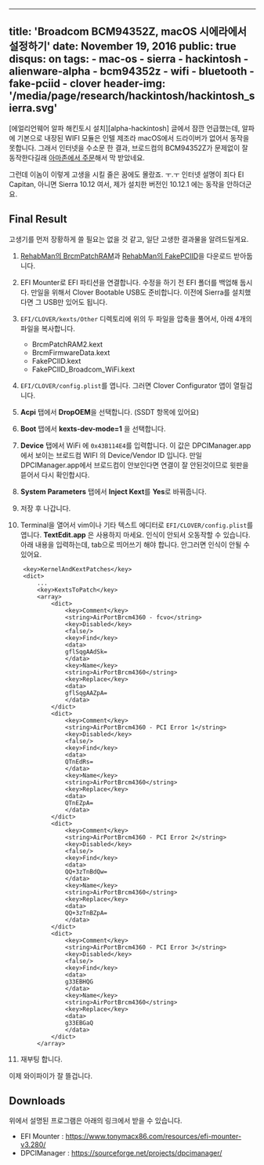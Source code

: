 ----
title: 'Broadcom BCM94352Z, macOS 시에라에서 설정하기'
date: November 19, 2016
public: true
disqus: on
tags:
    - mac-os
    - sierra
    - hackintosh
    - alienware-alpha
    - bcm94352z
    - wifi
    - bluetooth
    - fake-pciid
    - clover
header-img: '/media/page/research/hackintosh/hackintosh_sierra.svg'
----

[에얼리언웨어 알파 해킨토시 설치][alpha-hackintosh] 글에서 잠깐 언급했는데, 알파에 기본으로 내장된 WIFI 모듈은 인텔 제조라 macOS에서 드라이버가 없어서 동작을 못합니다.
그래서 인터넷을 수소문 한 결과, 브로드컴의 BCM94352Z가 문제없이 잘 동작한다길래 [아마존에서 주문][bcm-amazon]해서 막 받았네요.

[bcm-amazon]: https://www.amazon.com/BCM94352Z-NGFF-WiFi-Bluetooth-802-11ac/dp/B00JGFA50U

그런데 이놈이 이렇게 고생을 시킬 줄은 꿈에도 몰랐죠. ㅜ.ㅜ
인터넷 설명이 죄다 El Capitan, 아니면 Sierra 10.12 여서, 제가 설치한 버전인 10.12.1 에는 동작을 안하더군요.

## Final Result

고생기를 먼저 장황하게 쓸 필요는 없을 것 같고, 일단 고생한 결과물을 알려드릴게요.

1.  [RehabMan의 BrcmPatchRAM](https://bitbucket.org/RehabMan/os-x-brcmpatchram/downloads)과
    [RehabMan의 FakePCIID](https://bitbucket.org/RehabMan/os-x-fake-pci-id/downloads)을 다운로드 받아둡니다.

2.  EFI Mounter로 EFI 파티션을 연결합니다. 수정을 하기 전 EFI 폴더를 백업해 둡시다.
    만일을 위해서 Clover Bootable USB도 준비합니다.
    이전에 Sierra를 설치했다면 그 USB만 있어도 됩니다.

3.  `EFI/CLOVER/kexts/Other` 디렉토리에 위의 두 파일을 압축을 풀어서, 아래 4개의 파일을 복사합니다.

    + BrcmPatchRAM2.kext
    + BrcmFirmwareData.kext
    + FakePCIID.kext
    + FakePCIID_Broadcom_WiFi.kext

4.  `EFI/CLOVER/config.plist`를 엽니다. 그러면 Clover Configurator 앱이 열릴겁니다.

5.  **Acpi** 탭에서 **DropOEM**을 선택합니다. (SSDT 항목에 있어요)

6.  **Boot** 탭에서 **kexts-dev-mode=1** 을 선택합니다.

7.  **Device** 탭에서 WiFi 에 `0x43B114E4`를 입력합니다.
    이 값은 DPCIManager.app 에서 보이는 브로드컴 WIFI 의 Device/Vendor ID 입니다.
    만일 DPCIManager.app에서 브로드컴이 안보인다면 연결이 잘 안된것이므로 윗판을 뜯어서 다시 확인합시다.

8.  **System Parameters** 탭에서 **Inject Kext**를 **Yes**로 바꿔줍니다.

9.  저장 후 나갑니다.

10. Terminal을 열어서 vim이나 기타 텍스트 에디터로 `EFI/CLOVER/config.plist`를 엽니다.
    **TextEdit.app** 은 사용하지 마세요. 인식이 안되서 오동작할 수 있습니다.
    아래 내용을 입력하는데, tab으로 띄어쓰기 해야 합니다.
    안그러면 인식이 안될 수 있어요.

````
	<key>KernelAndKextPatches</key>
	<dict>
        ...
		<key>KextsToPatch</key>
		<array>
			<dict>
				<key>Comment</key>
				<string>AirPortBrcm4360 - fcvo</string>
				<key>Disabled</key>
				<false/>
				<key>Find</key>
				<data>
				gflSqgAAdSk=
				</data>
				<key>Name</key>
				<string>AirPortBrcm4360</string>
				<key>Replace</key>
				<data>
				gflSqgAAZpA=
				</data>
			</dict>
			<dict>
				<key>Comment</key>
				<string>AirPortBrcm4360 - PCI Error 1</string>
				<key>Disabled</key>
				<false/>
				<key>Find</key>
				<data>
				QTnEdRs=
				</data>
				<key>Name</key>
				<string>AirPortBrcm4360</string>
				<key>Replace</key>
				<data>
				QTnEZpA=
				</data>
			</dict>
			<dict>
				<key>Comment</key>
				<string>AirPortBrcm4360 - PCI Error 2</string>
				<key>Disabled</key>
				<false/>
				<key>Find</key>
				<data>
				QQ+3zTnBdQw=
				</data>
				<key>Name</key>
				<string>AirPortBrcm4360</string>
				<key>Replace</key>
				<data>
				QQ+3zTnBZpA=
				</data>
			</dict>
			<dict>
				<key>Comment</key>
				<string>AirPortBrcm4360 - PCI Error 3</string>
				<key>Disabled</key>
				<false/>
				<key>Find</key>
				<data>
				g33EBHQG
				</data>
				<key>Name</key>
				<string>AirPortBrcm4360</string>
				<key>Replace</key>
				<data>
				g33EBGaQ
				</data>
			</dict>
		</array>
````

11. 재부팅 합니다.

이제 와이파이가 잘 뜰겁니다.

## Downloads

위에서 설명된 프로그램은 아래의 링크에서 받을 수 있습니다.

- EFI Mounter : <https://www.tonymacx86.com/resources/efi-mounter-v3.280/>
- DPCIManager : <https://sourceforge.net/projects/dpcimanager/>
